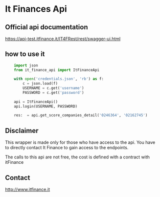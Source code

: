 # It Finances Api

## Official api documentation
https://api-test.itfinance.it/IT4FRest/rest/swagger-ui.html

## how to use it
``` python
    import json
    from it_finance_api import ItFinanceApi
    
    with open('credentials.json', 'rb') as f:
        c = json.load(f)
        USERNAME = c.get('username')
        PASSWORD = c.get('password')
    
    api = ItFinanceApi()
    api.login(USERNAME, PASSWORD)
    
    res:  = api.get_score_companies_detail('0246364', '02162745')
```

## Disclaimer
This wrapper is made only for those who have access to the api.
You have to directly contact It Finance to gain access to the endpoints.

The calls to this api are not free, the cost is defined with a contract with itFinance

## Contact 
http://www.itfinance.it